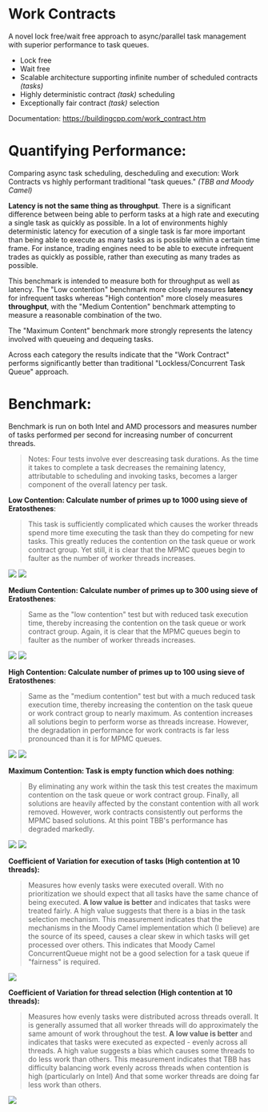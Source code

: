 # Work Contracts


A novel lock free/wait free approach to async/parallel task management with superior performance to task queues.

- Lock free
- Wait free
- Scalable architecture supporting infinite number of scheduled contracts _(tasks)_
- Highly deterministic contract _(task)_ scheduling
- Exceptionally fair contract _(task)_ selection 

Documentation: https://buildingcpp.com/work_contract.htm

# Quantifying Performance:
Comparing async task scheduling, descheduling and execution: Work Contracts vs highly performant traditional "task queues."  _(TBB and Moody Camel)_

**Latency is not the same thing as throughput**.  There is a significant difference between being able to perform tasks at a high rate and executing a single task as quickly as possible.  In a lot of environments highly deterministic latency for execution of a single task is far more important than being able to execute as many tasks as is possible within a certain time frame.  For instance, trading engines need to be able to execute infrequent trades as quickly as possible, rather than executing as many trades as possible.

This benchmark is intended to measure both for throughput as well as latency.  The "Low contention" benchmark more closely measures **latency** for infrequent tasks whereas "High contention" more closely measures **throughput**, with the "Medium Contention" benchmark attempting to measure a reasonable combination of the two.  

The "Maximum Content" benchmark more strongly represents the latency involved with queueing and dequeing tasks.  

Across each category the results indicate that the "Work Contract" performs significantly better than traditional "Lockless/Concurrent Task Queue" approach.


# Benchmark:

Benchmark is run on both Intel and AMD processors and measures number of tasks performed per second for increasing number of concurrent threads.

> Notes: Four tests involve ever descreasing task durations.  As the time it takes to complete a task decreases the remaining latency, attributable to scheduling and invoking tasks, becomes a larger component of the overall latency per task.  

**Low Contention: Calculate number of primes up to 1000 using sieve of Eratosthenes**:
> This task is sufficiently complicated which causes the worker threads spend more time executing the task than they do competing for new tasks.  This greatly reduces the contention on the task queue or work contract group.  Yet still, it is clear that the MPMC queues begin to faulter as the number of worker threads increases. 

<img src="https://www.buildingcpp.com/images/AMD_low_contention.png">
<img src="https://www.buildingcpp.com/images/intel_low_contention.png">

**Medium Contention: Calculate number of primes up to 300 using sieve of Eratosthenes**:
> Same as the "low contention" test but with reduced task execution time, thereby increasing the contention on the task queue or work contract group. Again, it is clear that the MPMC queues begin to faulter as the number of worker threads increases. 

<img src="https://www.buildingcpp.com/images/AMD_medium_contention.png">
<img src="https://www.buildingcpp.com/images/intel_medium_contention.png">

**High Contention: Calculate number of primes up to 100 using sieve of Eratosthenes**:
> Same as the "medium contention" test but with a much reduced task execution time, thereby increasing the contention on the task queue or work contract group to nearly maximum. As contention increases all solutions begin to perform worse as threads increase. However, the degradation in performance for work contracts is far less pronounced than it is for MPMC queues.

<img src="https://www.buildingcpp.com/images/AMD_high_contention.png">
<img src="https://www.buildingcpp.com/images/intel_high_contention.png">

**Maximum Contention: Task is empty function which does nothing**:
> By eliminating any work within the task this test creates the maximum contention on the task queue or work contract group. Finally, all solutions are heavily affected by the constant contention with all work removed. However, work contracts consistently out performs the MPMC based solutions. At this point TBB's performance has degraded markedly.

<img src="https://www.buildingcpp.com/images/AMD_maximum_contention.png">
<img src="https://www.buildingcpp.com/images/intel_maximum_contention.png">


**Coefficient of Variation for execution of tasks (High contention at 10 threads):**
> Measures how evenly tasks were executed overall. With no prioritization we should expect that all tasks have the same chance of being executed.
**A low value is better** and indicates that tasks were treated fairly. A high value suggests that there is a bias in the task selection mechanism. This measurement indicates that the mechanisms in the Moody Camel implementation which (I believe) are the source of its speed, causes a clear skew in which tasks will get processed over others. This indicates that Moody Camel ConcurrentQueue might not be a good selection for a task queue if "fairness" is required.


<img src="https://www.buildingcpp.com/images/cv_of_tasks.png">

**Coefficient of Variation for thread selection (High contention at 10 threads):**
> Measures how evenly tasks were distributed across threads overall. It is generally assumed that all worker threads will do approximately the same amount of work throughout the test. **A low value is better** and indicates that tasks were executed as expected - evenly across all threads. A high value suggests a bias which causes some threads to do less work than others. This measurement indicates that TBB has difficulty balancing work evenly across threads when contention is high (particularly on Intel) And that some worker threads are doing far less work than others.

<img src="https://www.buildingcpp.com/images/cv_of_threads.png">

